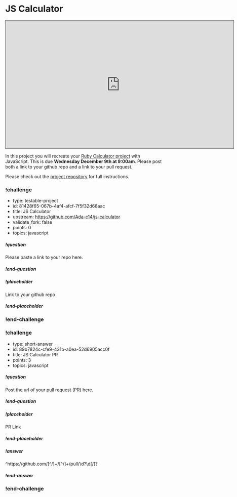 # JS Calculator

<iframe src="https://adaacademy.hosted.panopto.com/Panopto/Pages/Embed.aspx?id=1a10fa73-529b-4c34-9ce5-ac880181db5f&autoplay=false&offerviewer=true&showtitle=true&showbrand=false&start=0&interactivity=all" height="405" width="720" style="border: 1px solid #464646;" allowfullscreen allow="autoplay"></iframe>

In this project you will recreate your [Ruby Calculator project](https://github.com/ada-c14/calculator) with JavaScript.  This is due **Wednesday December 9th at 9:00am**.  Please post both a link to your github repo and a link to your pull request.

Please check out the [project repository](https://github.com/ada-c14/js-calculator) for full instructions.

<!-- >>>>>>>>>>>>>>>>>>>>>> BEGIN CHALLENGE >>>>>>>>>>>>>>>>>>>>>> -->
<!-- Replace everything in square brackets [] and remove brackets  -->

### !challenge

* type: testable-project
* id: 81428f65-067b-4af4-afcf-7f5f32d68aac
* title: JS Calculator
* upstream: https://github.com/Ada-c14/js-calculator
* validate_fork: false
* points: 0
* topics: javascript

##### !question

Please paste a link to your repo here.

##### !end-question

##### !placeholder

Link to your github repo

##### !end-placeholder

<!-- other optional sections -->
<!-- !hint - !end-hint (markdown, users can see after a failed attempt) -->
<!-- !rubric - !end-rubric (markdown, instructors can see while scoring a checkpoint) -->
<!-- !explanation - !end-explanation (markdown, students can see after answering correctly) -->

### !end-challenge

<!-- ======================= END CHALLENGE ======================= -->

<!-- >>>>>>>>>>>>>>>>>>>>>> BEGIN CHALLENGE >>>>>>>>>>>>>>>>>>>>>> -->
<!-- Replace everything in square brackets [] and remove brackets  -->

### !challenge

* type: short-answer
* id: 89b7824c-cfe9-431b-a0ea-52d6905acc0f
* title: JS Calculator PR
* points: 3
* topics: javascript

##### !question

Post the url of your pull request (PR) here.

##### !end-question

##### !placeholder

PR Link

##### !end-placeholder

##### !answer

^https:\/\/github\.com\/[^\/]+\/[^\/]+\/pull\/\d?\d[\/]?

##### !end-answer

<!-- other optional sections -->
<!-- !hint - !end-hint (markdown, users can see after a failed attempt) -->
<!-- !rubric - !end-rubric (markdown, instructors can see while scoring a checkpoint) -->
<!-- !explanation - !end-explanation (markdown, students can see after answering correctly) -->

### !end-challenge


<!-- ======================= END CHALLENGE ======================= -->
